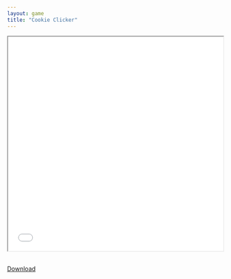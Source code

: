 ```yaml
---
layout: game
title: "Cookie Clicker"
---
```


<iframe src="game.html" height="500px" width="100%" onload="this.style.display='block';" title="Cookie Clicker"></iframe>

<br>
<br>

<a href="Cookie.zip" download class="btn btn-secondary">Download</a>